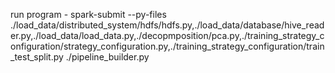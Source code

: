 run program - spark-submit --py-files ./load_data/distributed_system/hdfs/hdfs.py,./load_data/database/hive_reader.py,./load_data/load_data.py,./decopmposition/pca.py,./training_strategy_configuration/strategy_configuration.py,./training_strategy_configuration/train_test_split.py ./pipeline_builder.py